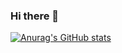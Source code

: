### Hi there 👋

[![Anurag's GitHub stats](https://github-readme-stats.vercel.app/api?username=gh-nbs&count_private=true)](https://github.com/anuraghazra/github-readme-stats)

<!--
**gh-nbs/gh-nbs** is a ✨ _special_ ✨ repository because its `README.md` (this file) appears on your GitHub profile.

Here are some ideas to get you started:

- 🔭 I’m currently working on ...
- 🌱 I’m currently learning ...
- 👯 I’m looking to collaborate on ...
- 🤔 I’m looking for help with ...
- 💬 Ask me about ...
- 📫 How to reach me: ...
- 😄 Pronouns: ...
- ⚡ Fun fact: ...
-->
